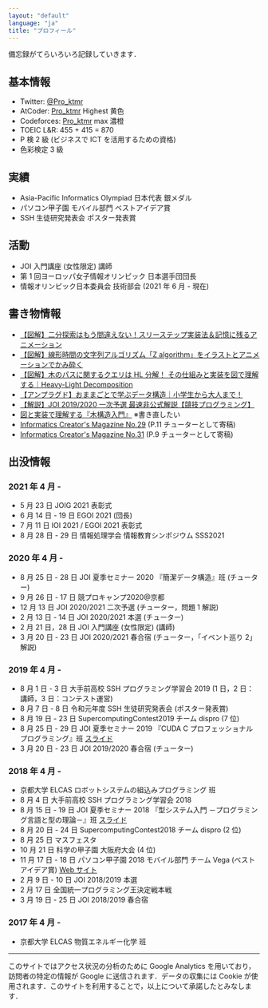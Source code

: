 ```yaml
---
layout: "default"
language: "ja"
title: "プロフィール"
---
```


備忘録がてらいろいろ記録していきます．

## 基本情報
- Twitter: [@Pro_ktmr](https://twitter.com/Pro_ktmr)
- AtCoder: [Pro_ktmr](https://atcoder.jp/users/Pro_ktmr) Highest 黄色
- Codeforces: [Pro_ktmr](https://codeforces.com/profile/Pro_ktmr) max 濃橙
- TOEIC L&R: 455 + 415 = 870
- P 検 2 級 (ビジネスで ICT を活用するための資格)
- 色彩検定 3 級

## 実績
- Asia-Pacific Informatics Olympiad 日本代表 銀メダル
- パソコン甲子園 モバイル部門 ベストアイデア賞
- SSH 生徒研究発表会 ポスター発表賞

## 活動
- JOI 入門講座 (女性限定) 講師
- 第 1 回ヨーロッパ女子情報オリンピック 日本選手団団長
- 情報オリンピック日本委員会 技術部会 (2021 年 6 月 - 現在)

## 書き物情報
- [【図解】二分探索はもう間違えない！スリーステップ実装法＆記憶に残るアニメーション](https://qiita.com/Pro_ktmr/items/8946723fe08ba29a977c)
- [【図解】線形時間の文字列アルゴリズム「Z algorithm」をイラストとアニメーションでかみ砕く](https://qiita.com/Pro_ktmr/items/16904c9570aa0953bf05)
- [【図解】木のパスに関するクエリは HL 分解！ その仕組みと実装を図で理解する｜Heavy-Light Decomposition](https://qiita.com/Pro_ktmr/items/4e1e051ea0561772afa3)
- [【アンプラグド】おままごとで学ぶデータ構造｜小学生から大人まで！](https://qiita.com/Pro_ktmr/items/c128ddc6c51f7da3b9cb)
- [【解説】JOI 2019/2020 一次予選 最速非公式解説【競技プログラミング】](https://www2.slideshare.net/Proktmr/joi-20192020)
- [図と実装で理解する『木構造入門』](https://www2.slideshare.net/Proktmr/ss-138534092) ※書き直したい
- [Informatics Creator's Magazine No.29](https://www.ioi-jp.org/documents/newsletter/NewsletterNo29.pdf) (P.11 チューターとして寄稿)
- [Informatics Creator's Magazine No.31](https://www.ioi-jp.org/documents/newsletter/NewsletterNo31.pdf) (P.9 チューターとして寄稿)

## 出没情報

### 2021 年 4 月 -
- 5 月 23 日 JOIG 2021 表彰式
- 6 月 14 日 - 19 日 EGOI 2021 (団長)
- 7 月 11 日 IOI 2021 / EGOI 2021 表彰式
- 8 月 28 日 - 29 日 情報処理学会 情報教育シンポジウム SSS2021

### 2020 年 4 月 -
- 8 月 25 日 - 28 日 JOI 夏季セミナー 2020 『簡潔データ構造』班 (チューター)
- 9 月 26 日 - 17 日 競プロキャンプ2020@京都
- 12 月 13 日 JOI 2020/2021 二次予選 (チューター，問題 1 解説)
- 2 月 13 日 - 14 日 JOI 2020/2021 本選 (チューター)
- 2 月 21 日，28 日 JOI 入門講座 (女性限定) (講師)
- 3 月 20 日 - 23 日 JOI 2020/2021 春合宿 (チューター，「イベント巡り 2」解説)

### 2019 年 4 月 -
- 8 月 1 日 - 3 日 大手前高校 SSH プログラミング学習会 2019 (1 日，2 日：講師，3 日：コンテスト運営)
- 8 月 7 日 - 8 日 令和元年度 SSH 生徒研究発表会 (ポスター発表賞)
- 8 月 19 日 - 23 日 SupercomputingContest2019 チーム dispro (7 位)
- 8 月 25 日 - 29 日 JOI 夏季セミナー 2019 『CUDA C プロフェッショナル プログラミング』班 [スライド](https://www2.slideshare.net/Proktmr/ss-167298066/)
- 3 月 20 日 - 23 日 JOI 2019/2020 春合宿 (チューター)

### 2018 年 4 月 -
- 京都大学 ELCAS ロボットシステムの組込みプログラミング 班
- 8 月 4 日 大手前高校 SSH プログラミング学習会 2018
- 8 月 15 日 - 19 日 JOI 夏季セミナー 2018 『型システム入門 －プログラミング言語と型の理論－』班 [スライド](https://www2.slideshare.net/Proktmr/joiss2018lambdaocaml)
- 8 月 20 日 - 24 日 SupercomputingContest2018 チーム dispro (2 位)
- 8 月 25 日 マスフェスタ
- 10 月 21 日 科学の甲子園 大阪府大会 (4 位)
- 11 月 17 日 - 18 日 パソコン甲子園 2018 モバイル部門 チーム Vega (ベストアイデア賞) [Web サイト](./pck2018m/)
- 2 月 9 日 - 10 日 JOI 2018/2019 本選
- 2 月 17 日 全国統一プログラミング王決定戦本戦
- 3 月 19 日 - 25 日 JOI 2018/2019 春合宿

### 2017 年 4 月 -
- 京都大学 ELCAS 物質エネルギー化学 班

---

このサイトではアクセス状況の分析のために Google Analytics を用いており，訪問者の特定の情報が Google に送信されます．データの収集には Cookie が使用されます．このサイトを利用することで，以上について承諾したとみなします．
